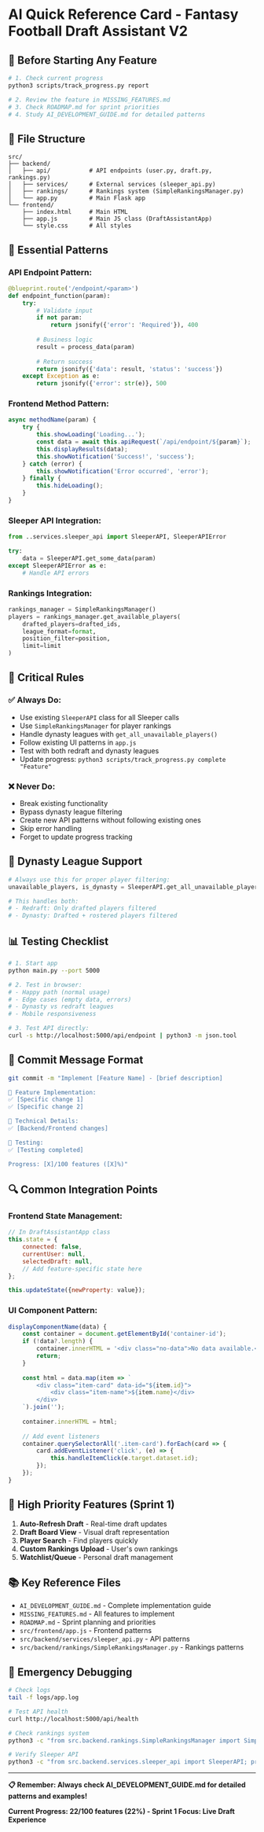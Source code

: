 # AI Quick Reference Card - Fantasy Football Draft Assistant V2

## 🚀 Before Starting Any Feature

```bash
# 1. Check current progress
python3 scripts/track_progress.py report

# 2. Review the feature in MISSING_FEATURES.md
# 3. Check ROADMAP.md for sprint priorities
# 4. Study AI_DEVELOPMENT_GUIDE.md for detailed patterns
```

## 📁 File Structure

```
src/
├── backend/
│   ├── api/           # API endpoints (user.py, draft.py, rankings.py)
│   ├── services/      # External services (sleeper_api.py)
│   ├── rankings/      # Rankings system (SimpleRankingsManager.py)
│   └── app.py         # Main Flask app
└── frontend/
    ├── index.html     # Main HTML
    ├── app.js         # Main JS class (DraftAssistantApp)
    └── style.css      # All styles
```

## 🔧 Essential Patterns

### **API Endpoint Pattern:**
```python
@blueprint.route('/endpoint/<param>')
def endpoint_function(param):
    try:
        # Validate input
        if not param:
            return jsonify({'error': 'Required'}), 400
        
        # Business logic
        result = process_data(param)
        
        # Return success
        return jsonify({'data': result, 'status': 'success'})
    except Exception as e:
        return jsonify({'error': str(e)}, 500
```

### **Frontend Method Pattern:**
```javascript
async methodName(param) {
    try {
        this.showLoading('Loading...');
        const data = await this.apiRequest(`/api/endpoint/${param}`);
        this.displayResults(data);
        this.showNotification('Success!', 'success');
    } catch (error) {
        this.showNotification('Error occurred', 'error');
    } finally {
        this.hideLoading();
    }
}
```

### **Sleeper API Integration:**
```python
from ..services.sleeper_api import SleeperAPI, SleeperAPIError

try:
    data = SleeperAPI.get_some_data(param)
except SleeperAPIError as e:
    # Handle API errors
```

### **Rankings Integration:**
```python
rankings_manager = SimpleRankingsManager()
players = rankings_manager.get_available_players(
    drafted_players=drafted_ids,
    league_format=format,
    position_filter=position,
    limit=limit
)
```

## 🎯 Critical Rules

### **✅ Always Do:**
- Use existing `SleeperAPI` class for all Sleeper calls
- Use `SimpleRankingsManager` for player rankings
- Handle dynasty leagues with `get_all_unavailable_players()`
- Follow existing UI patterns in `app.js`
- Test with both redraft and dynasty leagues
- Update progress: `python3 scripts/track_progress.py complete "Feature"`

### **❌ Never Do:**
- Break existing functionality
- Bypass dynasty league filtering
- Create new API patterns without following existing ones
- Skip error handling
- Forget to update progress tracking

## 🏈 Dynasty League Support

```python
# Always use this for proper player filtering:
unavailable_players, is_dynasty = SleeperAPI.get_all_unavailable_players(draft_id, league_id)

# This handles both:
# - Redraft: Only drafted players filtered
# - Dynasty: Drafted + rostered players filtered
```

## 📊 Testing Checklist

```bash
# 1. Start app
python main.py --port 5000

# 2. Test in browser:
# - Happy path (normal usage)
# - Edge cases (empty data, errors)
# - Dynasty vs redraft leagues
# - Mobile responsiveness

# 3. Test API directly:
curl -s http://localhost:5000/api/endpoint | python3 -m json.tool
```

## 📝 Commit Message Format

```bash
git commit -m "Implement [Feature Name] - [brief description]

🚀 Feature Implementation:
✅ [Specific change 1]
✅ [Specific change 2]

🔧 Technical Details:
✅ [Backend/Frontend changes]

🧪 Testing:
✅ [Testing completed]

Progress: [X]/100 features ([X]%)"
```

## 🔍 Common Integration Points

### **Frontend State Management:**
```javascript
// In DraftAssistantApp class
this.state = {
    connected: false,
    currentUser: null,
    selectedDraft: null,
    // Add feature-specific state here
};

this.updateState({newProperty: value});
```

### **UI Component Pattern:**
```javascript
displayComponentName(data) {
    const container = document.getElementById('container-id');
    if (!data?.length) {
        container.innerHTML = '<div class="no-data">No data available.</div>';
        return;
    }
    
    const html = data.map(item => `
        <div class="item-card" data-id="${item.id}">
            <div class="item-name">${item.name}</div>
        </div>
    `).join('');
    
    container.innerHTML = html;
    
    // Add event listeners
    container.querySelectorAll('.item-card').forEach(card => {
        card.addEventListener('click', (e) => {
            this.handleItemClick(e.target.dataset.id);
        });
    });
}
```

## 🎯 High Priority Features (Sprint 1)

1. **Auto-Refresh Draft** - Real-time draft updates
2. **Draft Board View** - Visual draft representation  
3. **Player Search** - Find players quickly
4. **Custom Rankings Upload** - User's own rankings
5. **Watchlist/Queue** - Personal draft management

## 📚 Key Reference Files

- `AI_DEVELOPMENT_GUIDE.md` - Complete implementation guide
- `MISSING_FEATURES.md` - All features to implement
- `ROADMAP.md` - Sprint planning and priorities
- `src/frontend/app.js` - Frontend patterns
- `src/backend/services/sleeper_api.py` - API patterns
- `src/backend/rankings/SimpleRankingsManager.py` - Rankings patterns

## 🚨 Emergency Debugging

```bash
# Check logs
tail -f logs/app.log

# Test API health
curl http://localhost:5000/api/health

# Check rankings system
python3 -c "from src.backend.rankings.SimpleRankingsManager import SimpleRankingsManager; print(SimpleRankingsManager().get_available_formats())"

# Verify Sleeper API
python3 -c "from src.backend.services.sleeper_api import SleeperAPI; print(SleeperAPI.get_user('edgecdec'))"
```

---

**📋 Remember: Always check AI_DEVELOPMENT_GUIDE.md for detailed patterns and examples!**

**Current Progress: 22/100 features (22%) - Sprint 1 Focus: Live Draft Experience**
